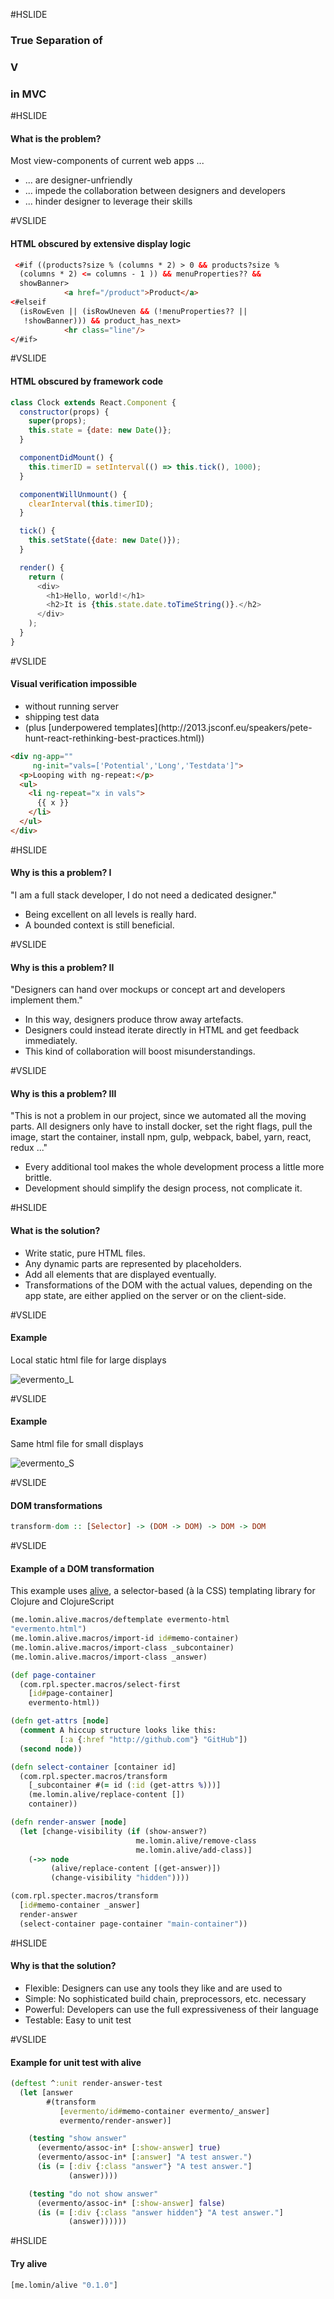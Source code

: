 #HSLIDE

### True Separation of
### V
### in MVC

#HSLIDE

#### What is the problem?

Most view-components of current web apps ...
- ... are designer-unfriendly <!-- .element: class="fragment" -->
- ... impede the collaboration between designers and developers <!-- .element: class="fragment" -->
- ... hinder designer to leverage their skills <!-- .element: class="fragment" -->

#VSLIDE

#### HTML obscured by extensive display logic
```HTML
 <#if ((products?size % (columns * 2) > 0 && products?size %
  (columns * 2) <= columns - 1 )) && menuProperties?? &&
  showBanner>
            <a href="/product">Product</a>
<#elseif
  (isRowEven || (isRowUneven && (!menuProperties?? ||
   !showBanner))) && product_has_next>
            <hr class="line"/>
</#if>
```

#VSLIDE

#### HTML obscured by framework code 

```JavaScript
class Clock extends React.Component {
  constructor(props) {
    super(props);
    this.state = {date: new Date()};
  }

  componentDidMount() {
    this.timerID = setInterval(() => this.tick(), 1000);
  }

  componentWillUnmount() {
    clearInterval(this.timerID);
  }

  tick() {
    this.setState({date: new Date()});
  }

  render() {
    return (
      <div>
        <h1>Hello, world!</h1>
        <h2>It is {this.state.date.toTimeString()}.</h2>
      </div>
    );
  }
}
```

#VSLIDE

#### Visual verification impossible
- without running server <!-- .element: class="fragment" -->
- shipping test data  <!-- .element: class="fragment" -->
- <!-- .element: class="fragment" -->(plus [underpowered templates](http://2013.jsconf.eu/speakers/pete-hunt-react-rethinking-best-practices.html))  
```HTML
<div ng-app=""
     ng-init="vals=['Potential','Long','Testdata']">
  <p>Looping with ng-repeat:</p>
  <ul>
    <li ng-repeat="x in vals">
      {{ x }}
    </li>
  </ul>
</div>
```

#HSLIDE

#### Why is this a problem? I

"I am a full stack developer, I do not need a dedicated designer."

- Being excellent on all levels is really hard.   <!-- .element: class="fragment" -->
- A bounded context is still beneficial.   <!-- .element: class="fragment" -->

#VSLIDE

#### Why is this a problem? II

"Designers can hand over mockups or concept art and developers implement them."

- In this way, designers produce throw away artefacts. <!-- .element: class="fragment" -->
- Designers could instead iterate directly in HTML and get feedback immediately.    <!-- .element: class="fragment" -->
- This kind of collaboration will boost misunderstandings.  <!-- .element: class="fragment" -->

#VSLIDE

#### Why is this a problem? III

"This is not a problem in our project, since we automated all the moving parts. All designers only have to install docker, set the right flags, pull the image, start the container, install npm, gulp, webpack, babel, yarn, react, redux ..."

- Every additional tool makes the whole development process a little more brittle. <!-- .element: class="fragment" -->
- Development should simplify the design process, not complicate it. <!-- .element: class="fragment" -->

#HSLIDE

#### What is the solution?

- Write static, pure HTML files.
- Any dynamic parts are represented by placeholders.
- Add all elements that are displayed eventually.
- Transformations of the DOM with the actual values, depending on the app state, are either applied on the server or on the client-side.

#VSLIDE

#### Example

Local static html file for large displays

![evermento_L](docs/evermento_L.png)

#VSLIDE

#### Example

Same html file for small displays

![evermento_S](docs/evermento_S.png)

#VSLIDE

#### DOM transformations

```Haskell
transform-dom :: [Selector] -> (DOM -> DOM) -> DOM -> DOM
```

#VSLIDE

#### Example of a DOM transformation

This example uses [alive](https://github.com/lomin/alive), a selector-based (à la CSS) templating library for Clojure and ClojureScript

```Clojure
(me.lomin.alive.macros/deftemplate evermento-html
"evermento.html")
(me.lomin.alive.macros/import-id id#memo-container)
(me.lomin.alive.macros/import-class _subcontainer)
(me.lomin.alive.macros/import-class _answer)

(def page-container
  (com.rpl.specter.macros/select-first
    [id#page-container]
    evermento-html))

(defn get-attrs [node]
  (comment A hiccup structure looks like this:
           [:a {:href "http://github.com"} "GitHub"])
  (second node))

(defn select-container [container id]
  (com.rpl.specter.macros/transform
    [_subcontainer #(= id (:id (get-attrs %)))]
    (me.lomin.alive/replace-content [])
    container))

(defn render-answer [node]
  (let [change-visibility (if (show-answer?)
                            me.lomin.alive/remove-class
                            me.lomin.alive/add-class)]
    (->> node
         (alive/replace-content [(get-answer)])
         (change-visibility "hidden"))))

(com.rpl.specter.macros/transform
  [id#memo-container _answer]
  render-answer
  (select-container page-container "main-container"))
```

#HSLIDE

#### Why is that the solution?

 - Flexible: Designers can use any tools they like and are used to <!-- .element: class="fragment" -->
 - Simple: No sophisticated build chain, preprocessors, etc. necessary <!-- .element: class="fragment" -->
 - Powerful: Developers can use the full expressiveness of their language <!-- .element: class="fragment" -->
 - Testable: Easy to unit test  <!-- .element: class="fragment" -->

#VSLIDE

#### Example for unit test with alive
```Clojure
(deftest ^:unit render-answer-test
  (let [answer
        #(transform
           [evermento/id#memo-container evermento/_answer]
           evermento/render-answer)]

    (testing "show answer"
      (evermento/assoc-in* [:show-answer] true)
      (evermento/assoc-in* [:answer] "A test answer.")
      (is (= [:div {:class "answer"} "A test answer."]
             (answer))))

    (testing "do not show answer"
      (evermento/assoc-in* [:show-answer] false)
      (is (= [:div {:class "answer hidden"} "A test answer."]
             (answer))))))
```

#HSLIDE

#### Try alive

```Clojure
[me.lomin/alive "0.1.0"]
```

